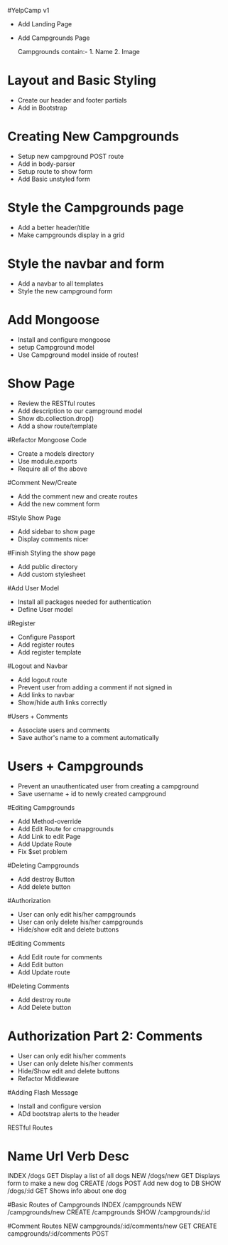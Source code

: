 #YelpCamp v1
* Add Landing Page
* Add Campgrounds Page

    Campgrounds contain:- 
        1. Name
        2. Image

# Layout and Basic Styling
* Create our header and footer partials
* Add in Bootstrap 

# Creating New Campgrounds
* Setup new campground POST route
* Add in body-parser
* Setup route to show form
* Add Basic unstyled form

# Style the Campgrounds page
* Add a better header/title
* Make campgrounds display in a grid

# Style the navbar and form
* Add a navbar to all templates
* Style the new campground form

# Add Mongoose
* Install and configure mongoose
* setup Campground model
* Use Campground model inside of routes!

# Show Page
* Review the RESTful routes
* Add description to our campground model
* Show db.collection.drop()
* Add a show route/template

#Refactor Mongoose Code
* Create a models directory
* Use module.exports
* Require all of the above

#Comment New/Create
* Add the comment new and create routes
* Add the new comment form

#Style Show Page
* Add sidebar to show page
* Display comments nicer

#Finish Styling the show page
* Add public directory
* Add custom stylesheet

#Add User Model
* Install all packages needed for authentication
* Define User model

#Register
* Configure Passport
* Add register routes
* Add register template

#Logout and Navbar
* Add logout route
* Prevent user from adding a comment if not signed in
* Add links to navbar
* Show/hide auth links correctly

#Users + Comments
* Associate users and comments
* Save author's name to a comment automatically

# Users + Campgrounds
* Prevent an unauthenticated user from creating a campground
* Save username + id to newly created campground

#Editing Campgrounds
* Add Method-override
* Add Edit Route for cmapgrounds
* Add Link to edit Page
* Add Update Route
* Fix $set problem

#Deleting Campgrounds
* Add destroy Button
* Add delete button

#Authorization
* User can only edit his/her campgrounds
* User can only delete his/her campgrounds
* Hide/show edit and delete buttons

#Editing Comments
* Add Edit route for comments
* Add Edit button
* Add Update route

#Deleting Comments
* Add destroy route
* Add Delete button

# Authorization Part 2: Comments
* User can only edit his/her comments
* User can only delete his/her comments
* Hide/Show edit and delete buttons
* Refactor Middleware

#Adding Flash Message
* Install and configure version
* ADd bootstrap alerts to the header

RESTful Routes

Name        Url         Verb        Desc
===============================================
INDEX       /dogs       GET         Display a list of all dogs
NEW         /dogs/new   GET         Displays form to make a new dog
CREATE      /dogs       POST        Add new dog to DB
SHOW        /dogs/:id   GET         Shows info about one dog

#Basic Routes of Campgrounds
INDEX       /campgrounds
NEW         /campgrounds/new
CREATE      /campgrounds
SHOW        /campgrounds/:id

#Comment Routes
NEW     campgrounds/:id/comments/new        GET
CREATE  campgrounds/:id/comments            POST